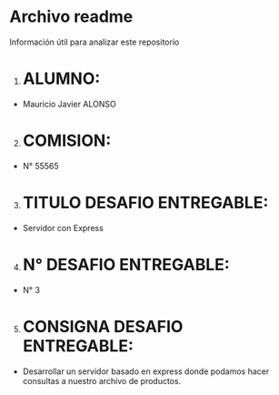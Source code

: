 # Archivo readme
Información útil para analizar este repositorio


1. # ALUMNO: 

* Mauricio Javier ALONSO


2. # COMISION:

* N° 55565


3. # TITULO DESAFIO ENTREGABLE: 

* Servidor con Express

4. # N° DESAFIO ENTREGABLE: 

* N° 3

5. # CONSIGNA DESAFIO ENTREGABLE: 

* Desarrollar un servidor basado en express donde podamos hacer consultas a nuestro archivo de productos. 
